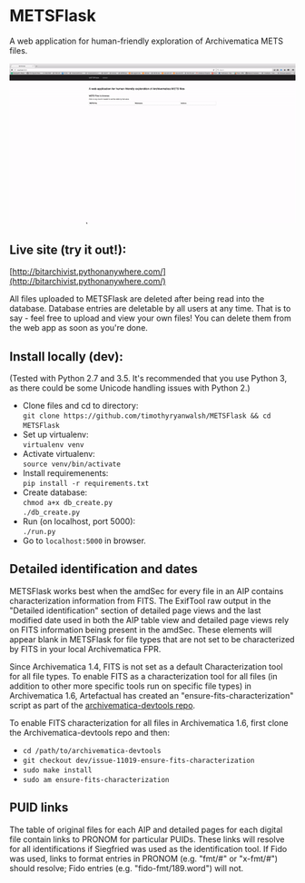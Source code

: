 # METSFlask  

A web application for human-friendly exploration of Archivematica METS files.

![demo](metsflask-demo.gif)

## Live site (try it out!):  
[http://bitarchivist.pythonanywhere.com/](http://bitarchivist.pythonanywhere.com/)  

All files uploaded to METSFlask are deleted after being read into the database. Database entries are deletable by all users at any time. That is to say - feel free to upload and view your own files! You can delete them from the web app as soon as you're done.  

## Install locally (dev):  
(Tested with Python 2.7 and 3.5. It's recommended that you use Python 3, as there could be some Unicode handling issues with Python 2.)  

* Clone files and cd to directory:  
`git clone https://github.com/timothyryanwalsh/METSFlask && cd METSFlask`  
* Set up virtualenv:  
`virtualenv venv`  
* Activate virtualenv:  
`source venv/bin/activate`  
* Install requiremenents:  
`pip install -r requirements.txt`   
* Create database:  
`chmod a+x db_create.py`    
`./db_create.py`  
* Run (on localhost, port 5000):  
`./run.py`  
* Go to `localhost:5000` in browser.  

## Detailed identification and dates

METSFlask works best when the amdSec for every file in an AIP contains characterization information from FITS. The ExifTool raw output in the "Detailed identification" section of detailed page views and the last modified date used in both the AIP table view and detailed page views rely on FITS information being present in the amdSec. These elements will appear blank in METSFlask for file types that are not set to be characterized by FITS in your local Archivematica FPR.  

Since Archivematica 1.4, FITS is not set as a default Characterization tool for all file types. To enable FITS as a characterization tool for all files (in addition to other more specific tools run on specific file types) in Archivematica 1.6, Artefactual has created an "ensure-fits-characterization" script as part of the [archivematica-devtools repo](https://github.com/artefactual/archivematica-devtools/tree/dev/issue-11019-ensure-fits-characterization).

To enable FITS characterization for all files in Archivematica 1.6, first clone the Archivematica-devtools repo and then:  
* `cd /path/to/archivematica-devtools`  
* `git checkout dev/issue-11019-ensure-fits-characterization`  
* `sudo make install`  
* `sudo am ensure-fits-characterization`

## PUID links

The table of original files for each AIP and detailed pages for each digital file contain links to PRONOM for particular PUIDs. These links will resolve for all identifications if Siegfried was used as the identification tool. If Fido was used, links to format entries in PRONOM (e.g. "fmt/#" or "x-fmt/#") should resolve; Fido entries (e.g. "fido-fmt/189.word") will not. 
